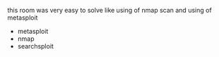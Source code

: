 this room was very easy to solve like using of nmap scan and using of metasploit
- metasploit
- nmap
- searchsploit
